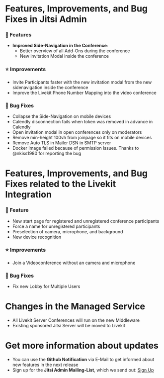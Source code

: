 # Features, Improvements, and Bug Fixes in Jitsi Admin

### 🚀 Features
* **Improved Side-Navigation in the Conference**:
    * Better overview of all Add-Ons during the conference
    * New invitation Modal inside the conference

### ⭐ Improvements
* Invite Participants faster with the new invitation modal from the new sidenavigation inside the conference
* Improve the Livekit Phone Number Mapping into the video conference

### 🐛 Bug Fixes
* Collapse the Side-Navigation on mobile devices
* Calendly disconnection fails when token was removed in advance in Calendly
* Open invitation modal in open conferences only on moderators
* Remove min-height 100vh from joinpage so it fits on mobile devices
* Remove Auto TLS in Mailer DSN in SMTP server
* Docker Image failed because of permission Issues. Thanks to @nkiss1980 for reporting the bug

# Features, Improvements, and Bug Fixes related to the Livekit Integration

### 🚀 Feature
* New start page for registered and unregistered conference participants
* Force a name for unregistered participants
* Preselection of camera, microphone, and background
* New device recognition

### ⭐ Improvements
* Join a Videoconference without an camera and microphone

### 🐛 Bug Fixes
* Fix new Lobby for Multiple Users

# Changes in the Managed Service
* All Livekit Server Conferences will run on the new Middleware
* Existing sponsored Jitsi Server will be moved to Livekit

# Get more information about updates
* You can use the **Github Notification** via E-Mail to get informed about new features in the next release
* Sign up for the **Jitsi Admin Mailing-List**, which we send out: [Sign Up](https://lists.h2-invent.com/forms/nfrm_weLJnLY5)
